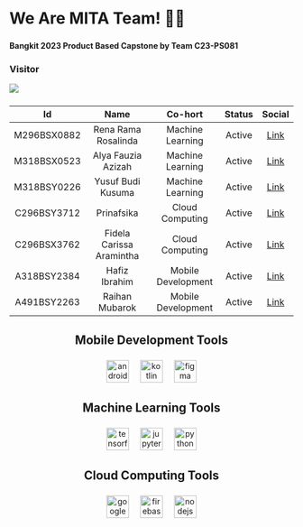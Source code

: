 <h1 align="left">We Are MITA Team! 👋🏻</h1>

###

<h4 align="left">Bangkit 2023 Product Based Capstone by Team C23-PS081</h4>

###

###

<h3 align="left">Visitor</h3>

<div align="left">
  <img src="https://profile-counter.glitch.me/MITA-Team/count.svg?"  />
</div>

###

|      Id     	|           Name           	|       Co-hort      	| Status 	|                    Social                    	|
|:-----------:	|:------------------------:	|:------------------:	|:------:	|:--------------------------------------------:	|
| M296BSX0882 	|    Rena Rama Rosalinda   	|  Machine Learning  	| Active 	| [Link](https://github.com/renaramarosalinda) 	|
| M318BSX0523 	|    Alya Fauzia Azizah    	|  Machine Learning  	| Active 	|    [Link](https://github.com/alyafauzia25)   	|
| M318BSY0226 	|     Yusuf Budi Kusuma    	|  Machine Learning  	| Active 	|       [Link](https://github.com/bdksma)      	|
| C296BSY3712 	|        Prinafsika        	|   Cloud Computing  	| Active 	|     [Link](https://github.com/Naffsisky)     	|
| C296BSX3762 	| Fidela Carissa Aramintha 	|   Cloud Computing  	| Active 	|   [Link](https://github.com/FidelaCarissaA)  	|
| A318BSY2384 	|        Hafiz Ibrahim      | Mobile Development 	| Active 	|   [Link](https://github.com/hafizzibrahim)   	|
| A491BSY2263 	|      Raihan Mubarok      	| Mobile Development 	| Active 	|     [Link](https://github.com/rehaanhan)     	|

###

<h2 align="center">Mobile Development Tools</h2>

###

<div align="center">
  <img src="https://cdn.jsdelivr.net/gh/devicons/devicon/icons/androidstudio/androidstudio-original.svg" height="40" alt="androidstudio logo"  />
  <img width="12" />
  <img src="https://cdn.jsdelivr.net/gh/devicons/devicon/icons/kotlin/kotlin-original.svg" height="40" alt="kotlin logo"  />
  <img width="12" />
  <img src="https://cdn.jsdelivr.net/gh/devicons/devicon/icons/figma/figma-original.svg" height="40" alt="figma logo"  />
</div>

###

<h2 align="center">Machine Learning Tools</h2>

###

<div align="center">
  <img src="https://cdn.jsdelivr.net/gh/devicons/devicon/icons/tensorflow/tensorflow-original.svg" height="40" alt="tensorflow logo"  />
  <img width="12" />
  <img src="https://cdn.jsdelivr.net/gh/devicons/devicon/icons/jupyter/jupyter-original.svg" height="40" alt="jupyter logo"  />
  <img width="12" />
  <img src="https://cdn.jsdelivr.net/gh/devicons/devicon/icons/python/python-original.svg" height="40" alt="python logo"  />
</div>

###

<h2 align="center">Cloud Computing Tools</h2>

###

<div align="center">
  <img src="https://cdn.jsdelivr.net/gh/devicons/devicon/icons/googlecloud/googlecloud-original.svg" height="40" alt="googlecloud logo"  />
  <img width="12" />
  <img src="https://cdn.jsdelivr.net/gh/devicons/devicon/icons/firebase/firebase-plain.svg" height="40" alt="firebase logo"  />
  <img width="12" />
  <img src="https://cdn.jsdelivr.net/gh/devicons/devicon/icons/nodejs/nodejs-original.svg" height="40" alt="nodejs logo"  />
</div>

###
